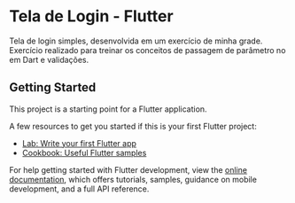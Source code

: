 # Tela de Login - Flutter

Tela de login simples, desenvolvida em um exercício de minha grade.
Exercício realizado para treinar os conceitos de passagem de parâmetro no em Dart e validações.



## Getting Started

This project is a starting point for a Flutter application.

A few resources to get you started if this is your first Flutter project:

- [Lab: Write your first Flutter app](https://docs.flutter.dev/get-started/codelab)
- [Cookbook: Useful Flutter samples](https://docs.flutter.dev/cookbook)

For help getting started with Flutter development, view the
[online documentation](https://docs.flutter.dev/), which offers tutorials,
samples, guidance on mobile development, and a full API reference.
